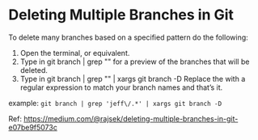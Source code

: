 # Deleting Multiple Branches in Git

To delete many branches based on a specified pattern do the following:

1. Open the terminal, or equivalent.
2. Type in git branch | grep "<pattern>" for a preview of the branches that will be deleted.
3. Type in git branch | grep "<pattern>" | xargs git branch -D
   Replace the <pattern> with a regular expression to match your branch names and that’s it.

example: `git branch | grep 'jeff\/.*' | xargs git branch -D`

Ref: https://medium.com/@rajsek/deleting-multiple-branches-in-git-e07be9f5073c
